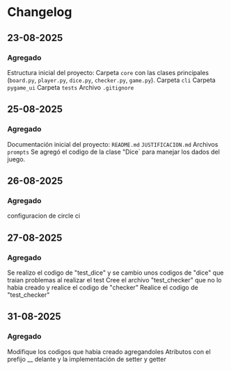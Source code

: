 # Changelog

## 23-08-2025

### Agregado
Estructura inicial del proyecto:
  Carpeta `core` con las clases principales (`board.py`, `player.py`, `dice.py`, `checker.py`, `game.py`).
  Carpeta `cli` 
  Carpeta `pygame_ui` 
  Carpeta `tests` 
  Archivo `.gitignore` 


## 25-08-2025
### Agregado
Documentación inicial del proyecto:
   `README.md`
   `JUSTIFICACION.md`
    Archivos `prompts`
Se agregó el codigo de la clase "Dice` para manejar los dados del juego.

## 26-08-2025
### Agregado
configuracion de circle ci 




## 27-08-2025
### Agregado
Se realizo el codigo de "test_dice" y se cambio unos codigos de "dice" que traian problemas al realizar el test 
Cree el archivo "test_checker" que no lo habia creado y realice el codigo de "checker" 
Realice el codigo de "test_checker" 

## 31-08-2025
### Agregado 
Modifique los codigos que habia creado agregandoles Atributos con el prefijo __ delante y la implementación de setter y getter 
